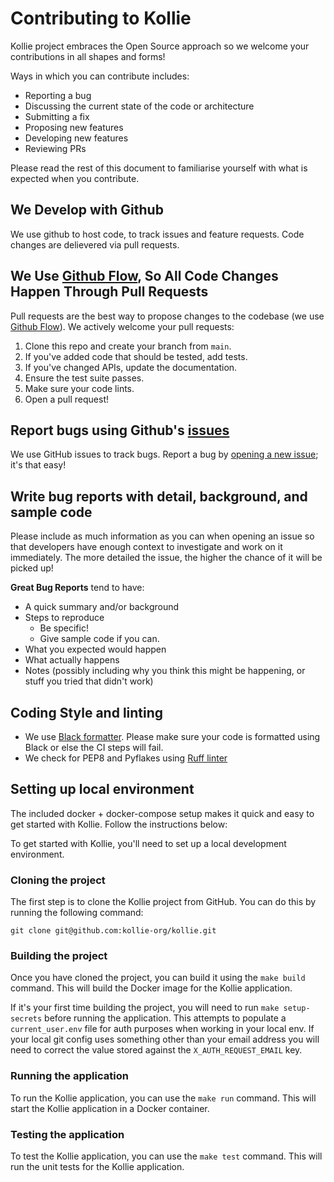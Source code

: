 # Contributing to Kollie
Kollie project embraces the Open Source approach so we welcome your contributions in all shapes and forms! 

Ways in which you can contribute includes:

- Reporting a bug
- Discussing the current state of the code or architecture
- Submitting a fix
- Proposing new features
- Developing new features
- Reviewing PRs

Please read the rest of this document to familiarise yourself with what is expected when you contribute.

## We Develop with Github
We use github to host code, to track issues and feature requests. Code changes are delievered via pull requests.

## We Use [Github Flow](https://docs.github.com/en/get-started/quickstart/github-flow), So All Code Changes Happen Through Pull Requests
Pull requests are the best way to propose changes to the codebase (we use [Github Flow](https://docs.github.com/en/get-started/quickstart/github-flow)). We actively welcome your pull requests:

1. Clone this repo and create your branch from `main`.
2. If you've added code that should be tested, add tests.
3. If you've changed APIs, update the documentation.
4. Ensure the test suite passes.
5. Make sure your code lints.
6. Open a pull request!

## Report bugs using Github's [issues](https://github.com/kollie-org/kollie/issues)
We use GitHub issues to track bugs. Report a bug by [opening a new issue](https://github.com/kollie-org/kollie/issues/new); it's that easy!

## Write bug reports with detail, background, and sample code
Please include as much information as you can when opening an issue so that developers have enough context to investigate and work on it immediately. The more detailed the issue, the higher the chance of it will be picked up!

**Great Bug Reports** tend to have:

- A quick summary and/or background
- Steps to reproduce
  - Be specific!
  - Give sample code if you can.
- What you expected would happen
- What actually happens
- Notes (possibly including why you think this might be happening, or stuff you tried that didn't work)

## Coding Style and linting
- We use [Black formatter](https://github.com/psf/black). Please make sure your code is formatted using Black or else the CI steps will fail.
- We check for PEP8 and Pyflakes using [Ruff linter](https://github.com/astral-sh/ruff)

## Setting up local environment

The included docker + docker-compose setup makes it quick and easy to get started with Kollie. Follow the instructions below:

To get started with Kollie, you'll need to set up a local development environment.

### Cloning the project

The first step is to clone the Kollie project from GitHub. You can do this by running the following command:

```
git clone git@github.com:kollie-org/kollie.git
```

### Building the project

Once you have cloned the project, you can build it using the `make build` command. This will build the Docker image for the Kollie application.

If it's your first time building the project, you will need to run `make setup-secrets` before running the application. This attempts to populate a `current_user.env` file for auth purposes when working in your local env. If your local git config uses something other than your email address you will need to correct the value stored against the `X_AUTH_REQUEST_EMAIL` key.

### Running the application

To run the Kollie application, you can use the `make run` command. This will start the Kollie application in a Docker container.

### Testing the application

To test the Kollie application, you can use the `make test` command. This will run the unit tests for the Kollie application.
